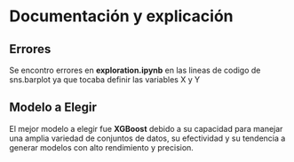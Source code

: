 # Documentación y explicación

## Errores

Se encontro errores en **exploration.ipynb** en las lineas de codigo de sns.barplot ya que tocaba definir las variables X y Y 

## Modelo a Elegir

El mejor modelo a elegir fue **XGBoost** debido a su capacidad para manejar una amplia variedad de conjuntos de datos, su efectividad y su tendencia a generar modelos con alto rendimiento y precision.
